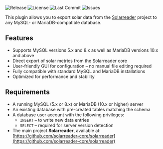 ![Release](https://img.shields.io/github/v/release/solarreader-plugins/plugin-mysqlexporter)
![License](https://img.shields.io/github/license/solarreader-plugins/plugin-mysqlexporter)
![Last Commit](https://img.shields.io/github/last-commit/solarreader-plugins/plugin-mysqlexporter)
![Issues](https://img.shields.io/github/issues/solarreader-plugins/plugin-mysqlexporter)

This plugin allows you to export solar data from the [Solarreader](https://github.com/solarreader-core/solarreader) project to any MySQL- or MariaDB-compatible database.

## Features

- Supports MySQL versions 5.x and 8.x as well as MariaDB versions 10.x and above
- Direct export of solar metrics from the Solarreader core
- User-friendly GUI for configuration – no manual file editing required
- Fully compatible with standard MySQL and MariaDB installations
- Optimized for performance and stability

## Requirements

- A running MySQL (5.x or 8.x) or MariaDB (10.x or higher) server
- An existing database with pre-created tables matching the schema
- A database user account with the following privileges:
  - `INSERT` – to write new data entries
  - `SELECT` – required for server version detection
- The main project **Solarreader**, available at:  
  [https://github.com/solarreader-core/solarreader](https://github.com/solarreader-core/solarreader)